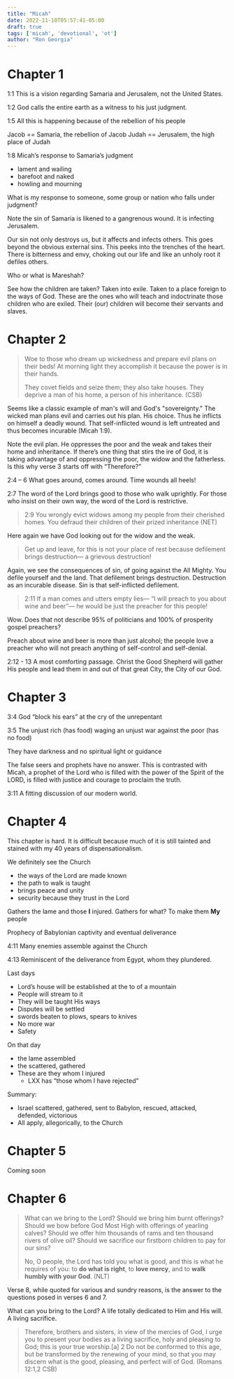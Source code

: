 ```yaml
---
title: "Micah"
date: 2022-11-10T05:57:41-05:00
draft: true
tags: ['micah', 'devotional', 'ot']
author: "Ron Georgia"
---
```


# Chapter 1

1:1 This is a vision regarding Samaria and Jerusalem, not the United States.

1:2 God calls the entire earth as a witness to his just judgment.

1:5 All this is happening because of the rebellion of his people

Jacob == Samaria, the rebellion of Jacob
Judah == Jerusalem, the high place of Judah

1:8 Micah’s response to Samaria’s judgment
- lament and wailing
- barefoot and naked
- howling and mourning


What is my response to someone, some group or nation who falls under judgment?

Note the sin of Samaria is likened to a gangrenous wound. It is infecting Jerusalem.

Our sin not only destroys us, but it affects and infects others. This goes beyond the obvious external sins. This peeks into the trenches of the heart. There is bitterness and envy, choking out our life and like an unholy root it defiles others.

Who or what is Mareshah?

See how the children are taken? Taken into exile. Taken to a place foreign to the ways of God. These are the ones who will teach and indoctrinate those children who are exiled. Their (our) children will become their servants and slaves.


# Chapter 2

> Woe to those who dream up wickedness and prepare evil plans on their beds!
> At morning light they accomplish it because the power is in their hands.
> 
> They covet fields and seize them; they also take houses. They deprive a man of his home,
a person of his inheritance. (CSB)

Seems like a classic example of man's will and God's "sovereignty."  The wicked man plans evil and carries out his plan. His choice. Thus he inflicts on himself a deadly wound. That self-inflicted wound is left untreated and thus becomes incurable (Micah 1:9).

Note the evil plan. He oppresses the poor and the weak and takes their home and inheritance. If there’s one thing that stirs the ire of God, it is taking advantage of and oppressing the poor, the widow and the fatherless. Is this why verse 3 starts off with “Therefore?”

2:4 – 6
What goes around, comes around. Time wounds all heels!

2:7 The word of the Lord brings good to those who walk uprightly. For those who insist on their own way, the word of the Lord is restrictive.


> 2:9 You wrongly evict widows among my people from their cherished homes. You defraud their children of their prized inheritance (NET)

Here again we have God looking out for the widow and the weak.

> Get up and leave, for this is not your place of rest because defilement brings destruction— a grievous destruction!

Again, we see the consequences of sin, of going against the All Mighty. You defile yourself and the land. That defilement brings destruction. Destruction as an incurable disease. Sin is that self-inflicted defilement.

> 2:11 If a man comes and utters empty lies—
> “I will preach to you about wine and beer”—
> he would be just the preacher for this people!

Wow. Does that not describe 95% of politicians and 100% of prosperity gospel preachers?

Preach about wine and beer is more than just alcohol; the people love a preacher who will not preach anything of self-control and self-denial.

2:12 - 13
A most comforting passage. Christ the Good Shepherd will gather His people and lead them in and out of that great City, the City of our God.


# Chapter 3

3:4 God “block his ears” at the cry of the unrepentant

3:5 The unjust rich (has food) waging an unjust war against the poor (has no food)

They have darkness and no spiritual light or guidance

The false seers and prophets have no answer. This is contrasted with Micah, a prophet of the Lord who is filled with the power of the Spirit of the LORD, is filled with justice and courage to proclaim the truth.

3:11 A fitting discussion of our modern world.

# Chapter 4

This chapter is hard. It is difficult because much of it is still tainted and stained with my 40 years of dispensationalism. 

We definitely see the Church
- the ways of the Lord are made known
- the path to walk is taught
- brings peace and unity
- security because they trust in the Lord

Gathers the lame and those **I** injured.
Gathers for what?
To make them **My** people

Prophecy of Babylonian captivity and eventual deliverance

4:11 Many enemies assemble against the Church

4:13 Reminiscent of the deliverance from Egypt, whom they plundered.

Last days
- Lord’s house will be established at the to of a mountain
- People will stream to it
- They will be taught His ways
- Disputes will be settled
- swords beaten to plows, spears to knives
- No more war
- Safety

On that day
- the lame assembled
- the scattered, gathered
- These are they whom I injured
  - LXX has “those whom I have rejected”

Summary:
- Israel scattered, gathered, sent to Babylon, rescued, attacked, defended, victorious
- All apply, allegorically, to the Church

# Chapter 5

Coming soon

# Chapter 6

> What can we bring to the Lord?
    Should we bring him burnt offerings?
> Should we bow before God Most High
    with offerings of yearling calves?
> Should we offer him thousands of rams
    and ten thousand rivers of olive oil?
> Should we sacrifice our firstborn children
    to pay for our sins?
>
> No, O people, the Lord has told you what is good,
>    and this is what he requires of you:
>    to **do what is right**, to **love mercy**,
>    and to **walk humbly with your God**.
> (NLT)

Verse 8, while quoted for various and sundry reasons, is the answer to the questions posed in verses 6 and 7.

What can you bring to the Lord? A life totally dedicated to Him and His will. A living sacrifice.

> Therefore, brothers and sisters, in view of the mercies of God, I urge you to present your bodies as a living sacrifice, holy and pleasing to God; this is your true worship.[a] 2 Do not be conformed to this age, but be transformed by the renewing of your mind, so that you may discern what is the good, pleasing, and perfect will of God. (Romans 12:1,2 CSB)

